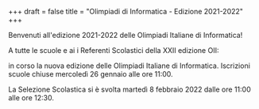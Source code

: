 +++
draft = false
title = "Olimpiadi di Informatica - Edizione 2021-2022"
+++

Benvenuti all'edizione 2021-2022 delle Olimpiadi Italiane di Informatica!

A tutte le scuole e ai i Referenti Scolastici della XXII edizione OII:

in corso la nuova edizione delle Olimpiadi Italiane di Informatica. Iscrizioni scuole chiuse mercoledì 26 gennaio alle ore 11:00.

La Selezione Scolastica si è svolta martedì 8 febbraio 2022 dalle ore 11:00 alle ore 12:30.
